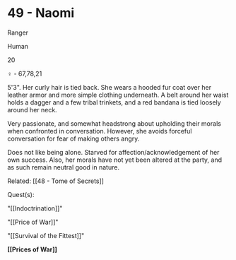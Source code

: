 # 49 - Naomi

Ranger

Human

20

♀ - 67,78,21

5'3". Her curly hair is tied back. She wears a hooded fur coat over her leather armor and more simple clothing underneath. A belt around her waist holds a dagger and a few tribal trinkets, and a red bandana is tied loosely around her neck.

  

Very passionate, and somewhat headstrong about upholding their morals when confronted in conversation. However, she avoids forceful conversation for fear of making others angry.

Does not like being alone. Starved for affection/acknowledgement of her own success. Also, her morals have not yet been altered at the party, and as such remain neutral good in nature.

Related: [[48 - Tome of Secrets]]

Quest(s):

"[[Indoctrination]]"

"[[Price of War]]"

"[[Survival of the Fittest]]"

  

**[[Prices of War]]**

  
